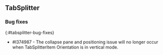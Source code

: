 ## TabSplitter

### Bug fixes
{:#tabsplitter-bug-fixes}

* \#I374987 - The collapse pane and positioning issue will no longer occur when TabSplitterItem Orientation is in vertical mode.